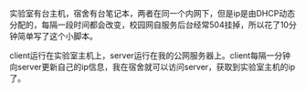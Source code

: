 实验室有台主机，宿舍有台笔记本，两者在同一个内网下，但是ip是由DHCP动态分配的，每隔一段时间都会改变，校园网自服务后台经常504挂掉，所以花了10分钟简单写了这个小脚本。

client运行在实验室主机上，server运行在我的公网服务器上。client每隔一分钟向server更新自己的ip信息，我在宿舍就可以访问server，获取到实验室主机的ip了。


